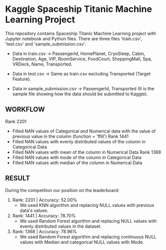 # Kaggle Spaceship Titanic Machine Learning Project 
This repository contains Spaceship Titanic Machine Learning project with Jupyter notebook and Python files. There are three files 'train.csv', 'test.csv' and 'sample_submission.csv'.

* Data in train.csv -> PassengerId, HomePlanet, CryoSleep, Cabin, Destination, Age, VIP, RoomService, FoodCourt, ShoppingMall, Spa, VRDeck, Name, Transported.

* Data in test.csv -> Same as train.csv excluding Transported (Target Feature).
 
* Data in sample_submission.csv -> PassengerId, Transported (It is the sample file showing how the data should be submitted to Kaggle).


## WORKFLOW

Rank 2201 
- Filled NAN values of Categorical and Numerical data with the value of previous value in the column (function = 'ffill')
Rank 1441
- Filled NAN values with evenly distributed values of the column in Categorical Data
- Filled NAN values with mean of the column in Numerical Data
Rank 1368
- Filled NAN values with mode of the column in Categorical Data
- Filled NAN values with median of the column in Numerical Data

## RESULT

During the competition our position on the leaderboard:
1. Rank: 2201 | Accuracy: 52.00%
	* We used KNN algorithm and replacing NULL values with previous data's values.
1. Rank: 1441 | Accuracy: 78.70%
	* We used Random Forest algorithm and replacing NULL values with evenly distributed values in the dataset.
1. Rank: 1368 | Accuracy: 78.96%
	* We used Random Forest algorithm and replacing continuous NULL values with Median and categorical NULL values with Mode.

